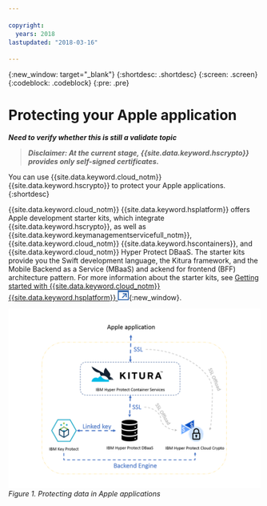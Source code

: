 ```yaml
---

copyright:
  years: 2018
lastupdated: "2018-03-16"

---
```


{:new_window: target="_blank"}
{:shortdesc: .shortdesc}
{:screen: .screen}
{:codeblock: .codeblock}
{:pre: .pre}

# Protecting your Apple application

***Need to verify whether this is still a validate topic***

> _**Disclaimer: At the current stage, {{site.data.keyword.hscrypto}} provides only self-signed certificates.**_

You can use {{site.data.keyword.cloud_notm}} {{site.data.keyword.hscrypto}} to protect your Apple applications.
{:shortdesc}

{{site.data.keyword.cloud_notm}} {{site.data.keyword.hsplatform}} offers Apple development starter kits, which integrate {{site.data.keyword.hscrypto}}, as well as {{site.data.keyword.keymanagementservicefull_notm}}, {{site.data.keyword.cloud_notm}} {{site.data.keyword.hscontainers}}, and {{site.data.keyword.cloud_notm}} Hyper Protect DBaaS. The starter kits provide you the Swift development language, the Kitura framework, and the Mobile Backend as a Service (MBaaS) and ackend for frontend (BFF) architecture pattern. For more information about the starter kits, see [Getting started with {{site.data.keyword.cloud_notm}} {{site.data.keyword.hsplatform}} ![External link icon](image/external_link.svg "External link icon")](https://console.bluemix.net/docs/services/hypersecure-platform/index.html){:new_window}.


![Data in Apple app](image/ios_dev.png "Data in Apple app")
*Figure 1. Protecting data in Apple applications*
